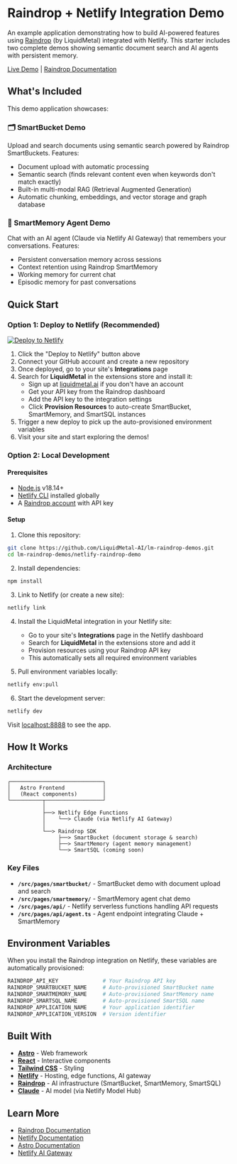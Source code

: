# Raindrop + Netlify Integration Demo

An example application demonstrating how to build AI-powered features using [Raindrop](https://liquidmetal.ai) (by LiquidMetal) integrated with Netlify. This starter includes two complete demos showing semantic document search and AI agents with persistent memory.

[Live Demo](https://netlify-raindrop-demo.netlify.app/) | [Raindrop Documentation](https://docs.liquidmetal.ai)

## What's Included

This demo application showcases:

### 🗂️ SmartBucket Demo

Upload and search documents using semantic search powered by Raindrop SmartBuckets. Features:

- Document upload with automatic processing
- Semantic search (finds relevant content even when keywords don't match exactly)
- Built-in multi-modal RAG (Retrieval Augmented Generation)
- Automatic chunking, embeddings, and vector storage and graph database

### 🤖 SmartMemory Agent Demo

Chat with an AI agent (Claude via Netlify AI Gateway) that remembers your conversations. Features:

- Persistent conversation memory across sessions
- Context retention using Raindrop SmartMemory
- Working memory for current chat
- Episodic memory for past conversations

## Quick Start

### Option 1: Deploy to Netlify (Recommended)

[![Deploy to Netlify](https://www.netlify.com/img/deploy/button.svg)](https://app.netlify.com/start/deploy?repository=https://github.com/LiquidMetal-AI/lm-raindrop-demos)

1. Click the "Deploy to Netlify" button above
2. Connect your GitHub account and create a new repository
3. Once deployed, go to your site's **Integrations** page
4. Search for **LiquidMetal** in the extensions store and install it:
   - Sign up at [liquidmetal.ai](https://liquidmetal.ai) if you don't have an account
   - Get your API key from the Raindrop dashboard
   - Add the API key to the integration settings
   - Click **Provision Resources** to auto-create SmartBucket, SmartMemory, and SmartSQL instances
5. Trigger a new deploy to pick up the auto-provisioned environment variables
6. Visit your site and start exploring the demos!

### Option 2: Local Development

#### Prerequisites

- [Node.js](https://nodejs.org/) v18.14+
- [Netlify CLI](https://docs.netlify.com/cli/get-started/) installed globally
- A [Raindrop account](https://liquidmetal.ai) with API key

#### Setup

1. Clone this repository:

```bash
git clone https://github.com/LiquidMetal-AI/lm-raindrop-demos.git
cd lm-raindrop-demos/netlify-raindrop-demo
```

2. Install dependencies:

```bash
npm install
```

3. Link to Netlify (or create a new site):

```bash
netlify link
```

4. Install the LiquidMetal integration in your Netlify site:

   - Go to your site's **Integrations** page in the Netlify dashboard
   - Search for **LiquidMetal** in the extensions store and add it
   - Provision resources using your Raindrop API key
   - This automatically sets all required environment variables

5. Pull environment variables locally:

```bash
netlify env:pull
```

6. Start the development server:

```bash
netlify dev
```

Visit [localhost:8888](http://localhost:8888) to see the app.

## How It Works

### Architecture

```
┌─────────────────────────────┐
│   Astro Frontend            │
│   (React components)        │
└──────────┬──────────────────┘
           │
           ├──> Netlify Edge Functions
           │    └──> Claude (via Netlify AI Gateway)
           │
           └──> Raindrop SDK
                ├──> SmartBucket (document storage & search)
                ├──> SmartMemory (agent memory management)
                └──> SmartSQL (coming soon)
```

### Key Files

- **`/src/pages/smartbucket/`** - SmartBucket demo with document upload and search
- **`/src/pages/smartmemory/`** - SmartMemory agent chat demo
- **`/src/pages/api/`** - Netlify serverless functions handling API requests
- **`/src/pages/api/agent.ts`** - Agent endpoint integrating Claude + SmartMemory

## Environment Variables

When you install the Raindrop integration on Netlify, these variables are automatically provisioned:

```bash
RAINDROP_API_KEY              # Your Raindrop API key
RAINDROP_SMARTBUCKET_NAME     # Auto-provisioned SmartBucket name
RAINDROP_SMARTMEMORY_NAME     # Auto-provisioned SmartMemory name
RAINDROP_SMARTSQL_NAME        # Auto-provisioned SmartSQL name
RAINDROP_APPLICATION_NAME     # Your application identifier
RAINDROP_APPLICATION_VERSION  # Version identifier
```

## Built With

- **[Astro](https://astro.build)** - Web framework
- **[React](https://react.dev)** - Interactive components
- **[Tailwind CSS](https://tailwindcss.com)** - Styling
- **[Netlify](https://netlify.com)** - Hosting, edge functions, AI gateway
- **[Raindrop](https://liquidmetal.ai)** - AI infrastructure (SmartBucket, SmartMemory, SmartSQL)
- **[Claude](https://anthropic.com/claude)** - AI model (via Netlify Model Hub)

## Learn More

- [Raindrop Documentation](https://docs.liquidmetal.ai)
- [Netlify Documentation](https://docs.netlify.com)
- [Astro Documentation](https://docs.astro.build)
- [Netlify AI Gateway](https://docs.netlify.com/build/ai-gateway/overview/)
